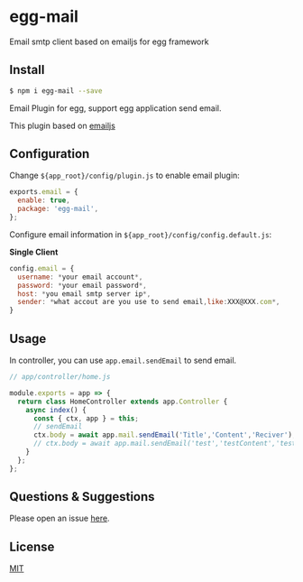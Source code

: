 # egg-mail



Email smtp client based on emailjs for egg framework

## Install

```bash
$ npm i egg-mail --save
```

Email Plugin for egg, support egg application send email.

This plugin based on [emailjs](https://github.com/eleith/emailjs)

## Configuration

Change `${app_root}/config/plugin.js` to enable email plugin:

```js
exports.email = {
  enable: true,
  package: 'egg-mail',
};
```

Configure email information in `${app_root}/config/config.default.js`:

**Single Client**

```javascript
config.email = {
  username: *your email account*,
  password: *your email password*,
  host: *you email smtp server ip*,
  sender: *what accout are you use to send email,like:XXX@XXX.com*,
}
```

## Usage

In controller, you can use `app.email.sendEmail` to send email.

```js
// app/controller/home.js

module.exports = app => {
  return class HomeController extends app.Controller {
    async index() {
      const { ctx, app } = this;
      // sendEmail
      ctx.body = await app.mail.sendEmail('Title','Content','Reciver');
      // ctx.body = await app.mail.sendEmail('test','testContent','test@test.com');
    }
  };
};
```


## Questions & Suggestions

Please open an issue [here](https://github.com/zhouzhi3859/egg-mail/issues).

## License

[MIT](LICENSE)
